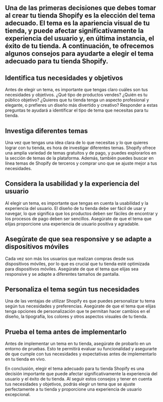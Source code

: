Una de las primeras decisiones que debes tomar al crear tu tienda Shopify es la elección del tema adecuado. El tema es la apariencia visual de tu tienda, y puede afectar significativamente la experiencia del usuario y, en última instancia, el éxito de tu tienda. A continuación, te ofrecemos algunos consejos para ayudarte a elegir el tema adecuado para tu tienda Shopify.
---
## **Identifica tus necesidades y objetivos**
Antes de elegir un tema, es importante que tengas claro cuáles son tus necesidades y objetivos. ¿Qué tipo de productos vendes? ¿Quién es tu público objetivo? ¿Quieres que tu tienda tenga un aspecto profesional y elegante, o prefieres un diseño más divertido y creativo? Responder a estas preguntas te ayudará a identificar el tipo de tema que necesitas para tu tienda.

## **Investiga diferentes temas**
Una vez que tengas una idea clara de lo que necesitas y lo que quieres lograr con tu tienda, es hora de investigar diferentes temas. Shopify ofrece una amplia variedad de temas gratuitos y de pago, y puedes explorarlos en la sección de temas de la plataforma. Además, también puedes buscar en línea temas de Shopify de terceros y comprar uno que se ajuste mejor a tus necesidades.

## **Considera la usabilidad y la experiencia del usuario**
Al elegir un tema, es importante que tengas en cuenta la usabilidad y la experiencia del usuario. El diseño de tu tienda debe ser fácil de usar y navegar, lo que significa que los productos deben ser fáciles de encontrar y los procesos de pago deben ser sencillos. Asegúrate de que el tema que elijas proporcione una experiencia de usuario positiva y agradable.


## **Asegúrate de que sea responsive y se adapte a dispositivos móviles**
Cada vez son más los usuarios que realizan compras desde sus dispositivos móviles, por lo que es crucial que tu tienda esté optimizada para dispositivos móviles. Asegúrate de que el tema que elijas sea responsive y se adapte a diferentes tamaños de pantalla.

## **Personaliza el tema según tus necesidades**
Una de las ventajas de utilizar Shopify es que puedes personalizar tu tema según tus necesidades y preferencias. Asegúrate de que el tema que elijas tenga opciones de personalización que te permitan hacer cambios en el diseño, la tipografía, los colores y otros aspectos visuales de tu tienda.

## **Prueba el tema antes de implementarlo**
Antes de implementar un tema en tu tienda, asegúrate de probarlo en un entorno de pruebas. Esto te permitirá evaluar su funcionalidad y asegurarte de que cumple con tus necesidades y expectativas antes de implementarlo en tu tienda en vivo.

En conclusión, elegir el tema adecuado para tu tienda Shopify es una decisión importante que puede afectar significativamente la experiencia del usuario y el éxito de tu tienda. Al seguir estos consejos y tener en cuenta tus necesidades y objetivos, podrás elegir un tema que se ajuste perfectamente a tu tienda y proporcione una experiencia de usuario excepcional.
